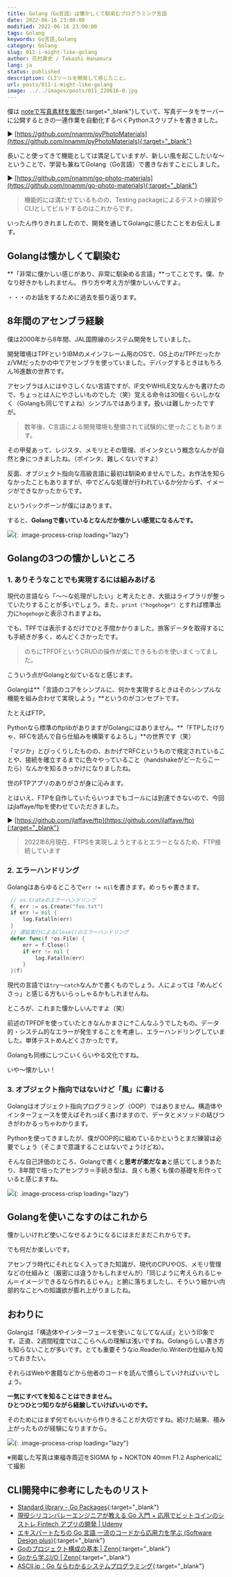 ```yaml
---
title: Golang（Go言語）は懐かしくて馴染むプログラミング言語 
date: 2022-06-16 23:00:00
modified: 2022-06-16 23:00:00
tags: Golang
keywords: Go言語,Golang
category: Golang
slug: 011-i-might-like-golang
author: 花村貴史 / Takashi Hanamura
lang: ja
status: published
description: CLIツールを開発して感じたこと。
url: posts/011-i-might-like-golang
image: ../../images/posts/011_220616-0.jpg
---
```


僕は [noteで写真素材を販売](https://note.com/tnnamm/m/m2aa9550047ed){:target="_blank"}していて、写真データをサーバーに公開するときの一連作業を自動化するべくPythonスクリプトを書きました。

▶︎ [https://github.com/nnamm/pyPhotoMaterials](https://github.com/nnamm/pyPhotoMaterials){:target="_blank"}

長いこと使ってきて機能としては満足していますが、新しい風を起こしたいな〜ということで、学習も兼ねてGolang（Go言語）で書きなおすことにしました。

▶︎ [https://github.com/nnamm/go-photo-materials](https://github.com/nnamm/go-photo-materials){:target="_blank"}

>機能的には満たせているものの、Testing packageによるテストの練習やCLIとしてビルドするのはこれからです。

いったん作りきれましたので、開発を通してGolangに感じたことをお伝えします。

## Golangは懐かしくて馴染む

**「非常に懐かしい感じがあり、非常に馴染める言語」**ってことです。僕、かなり好きかもしれません。 作り方や考え方が懐かしいんですよ。

・・・のお話をするために過去を振り返ります。

## 8年間のアセンブラ経験

僕は2000年から8年間、JAL国際線のシステム開発をしていました。

開発環境はTPFというIBMのメインフレーム用のOSで、OS上のz/TPFだったかz/VMだったかの中でアセンブラを使っていました。デバッグするときはもちろん16進数の世界です。

アセンブラは人にはやさしくない言語ですが、IF文やWHILE文なんかも書けたので、ちょっとは人にやさしいものでした（笑）覚える命令は30個くらいしかなく（Golangも同じですよね）シンプルではあります。扱いは難しかったですが。

>数年後、C言語による開発環境も整備されて試験的に使ったこともあります。

その甲斐あって、レジスタ、メモリとその管理、ポインタという概念なんかが自然と身につきましたね。（ポインタ、難しくないですよ）

反面、オブジェクト指向な高級言語に最初は馴染めませんでした。お作法を知らなかったこともありますが、中でどんな処理が行われているか分からず、イメージができなかったからです。

というバックボーンが僕にはあります。

すると、**Golangで書いているとなんだか懐かしい感覚になるんです。**

![](../../images/posts/011_220616-1.jpg){: .image-process-crisp loading="lazy"}

## Golangの3つの懐かしいところ

### 1. ありそうなことでも実現するには組みあげる

現代の言語なら「〜〜な処理がしたい」と考えたとき、大抵はライブラリが整っていたりすることが多いでしょう。また、`print（"hogehoge"）`とすれば標準出力に`hogehoge`と表示されますよね。

でも、TPFでは表示するだけでひと手間かかりました。旅客データを取得するにも手続きが多く、めんどくさかったです。

>のちにTPFDFというCRUDの操作が楽にできるものを使いまくってました。

こういう点がGolangと似ているなと感じます。

Golangは**「言語のコアをシンプルに、何かを実現するときはそのシンプルな機能を組み合わせて実現しよう」**というのがコンセプトです。

たとえばFTP。

Pythonなら標準のftplibがありますがGolangにはありません。**「FTPしたけりゃ、RFCを読んで自ら仕組みを構築するよろし」**の世界です（笑）

「マジか」とびっくりしたものの、おかげでRFCというもので規定されていることや、接続を確立するまでに色々やっていること（handshakeがどーたらこーたら）なんかを知るきっかけになりましたね。

世のFTPアプリのありがさが身に沁みます。

とはいえ、FTPを自作していたらいつまでもゴールには到達できないので、今回はjlaffaye/ftpを使わせていただきました。

▶︎ [https://github.com/jlaffaye/ftp](https://github.com/jlaffaye/ftp){:target="_blank"}

> 2022年6月現在、FTPSを実現しようとするとエラーとなるため、FTP接続しています

### 2. エラーハンドリング

Golangはあらゆるところで`err != nil`を書きます。めっちゃ書きます。

```go
 // os.Crateのエラーハンドリング
 f, err := os.Create("foo.txt")
 if err != nil {
     log.Fatalln(err)
 }
 // 遅延実行によるClose()のエラーハンドリング
 defer func(f *os.File) {
     err = f.Close()
     if err != nil {
         log.Fatalln(err)
     }
 }(f)
```
 

現代の言語では`try〜catch`なんかで書くものでしょう。人によっては「めんどくさっ」と感じる方もいらっしゃるかもしれませんね。

ところが、これまた懐かしいんですよ（笑）

前述のTPFDFを使っていたときなんかまさに↑こんなふうでしたもの。データ的・システム的なエラーが発生することを考慮し、エラーハンドリングしていました。単体テストめんどくさかったです。

Golangも同様にしつこいくらいやる文化ですね。

いや〜懐かしい！

### 3. オブジェクト指向ではないけど「風」に書ける

Golangはオブジェクト指向プログラミング（OOP）ではありません。構造体やインターフェースを使えばそれっぽく書けますので、データとメソッドの結びつきがわかるっちゃわかります。

Pythonを使ってきましたが、僕がOOP的に組めているかというとまだ練習は必要でしょう（そこまで意識することはないでょうけどね）。

そんな自己評価のところ、Golangで書くと**思考が楽だなぁ**と感じてしまうあたり、8年間で培ったアセンブラ＝手続き型は、良くも悪くも僕の基礎を形作っていると感じますね。

![](../../images/posts/011_220616-2.jpg){: .image-process-crisp loading="lazy"}

## Golangを使いこなすのはこれから

懐かしいけれど使いこなせるようになるにはまだまだこれからです。

でも何だか楽しいです。

アセンブラ時代にそれとなく入ってきた知識が、現代のCPUやOS、メモリ管理などの仕組みと（厳密には違うかもしれませんが）「同じように考えられるじゃん＝イメージできるなら作れるじゃん」と腑に落ちましたし、そういう細かい内部的なことへの知識欲が膨れ上がりましたね。

## おわりに

Golangは「構造体やインターフェースを使いこなしてなんぼ」という印象です。正直、2週間程度ではここらへんの理解は浅いですね。Golangらしい書き方も知らないことが多いです。とても重要そうなio.Reader/io.Writerの仕組みも知っておきたい。

それらはWebや書籍などから他者のコードを読んで慣らしていければいいでしょう。

**一気にすべてを知ることはできません。**  
**ひとつひとつ知りながら経験していけばいいのです。**

そのためにはまず何でもいいから作りきることが大切ですね。続けた結果、積み上がったものが経験になりますから。

![](../../images/posts/011_220616-3.jpg){: .image-process-crisp loading="lazy"}

※掲載した写真は東福寺周辺をSIGMA fp + NOKTON 40mm F1.2 Asphericalにて撮影

## CLI開発中に参考にしたものリスト

* [Standard library - Go Packages](https://pkg.go.dev/std){:target="_blank"}
* [現役シリコンバレーエンジニアが教える Go 入門 + 応用でビットコインのシストレ Fintech アプリの開発 | Udemy](https://www.udemy.com/course/go-fintech/)
* [エキスパートたちの Go 言語 一流のコードから応用力を学ぶ (Software Design plus)](https://amzn.to/39ryOYH){:target="_blank"}
* [Goのプロジェクト構成の基本 | Zenn](https://zenn.dev/nobonobo/articles/4fb018a24f9ee9){:target="_blank"}
* [Goから学ぶI/O | Zenn](https://zenn.dev/hsaki/books/golang-io-package){:target="_blank"}
* [ASCII.jp：Go ならわかるシステムプログラミング](https://ascii.jp/serialarticles/1235262/){:target="_blank"}
